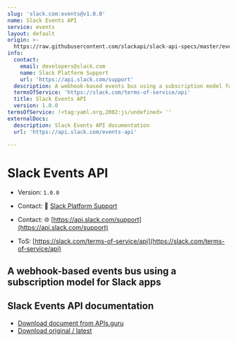 ```yaml
---
slug: 'slack.com:events@v1.0.0'
name: Slack Events API
service: events
layout: default
origin: >-
  https://raw.githubusercontent.com/slackapi/slack-api-specs/master/events-api/slack_events_api_async_v1.json
info:
  contact:
    email: developers@slack.com
    name: Slack Platform Support
    url: 'https://api.slack.com/support'
  description: A webhook-based events bus using a subscription model for Slack apps
  termsOfService: 'https://slack.com/terms-of-service/api'
  title: Slack Events API
  version: 1.0.0
termsOfService: !<tag:yaml.org,2002:js/undefined> ''
externalDocs:
  description: Slack Events API documentation
  url: 'https://api.slack.com/events-api'

---
```

# Slack Events API

* Version: `1.0.0`


* Contact: 📧 [Slack Platform Support](mailto:developers@slack.com)


* Contact: 🌐 [https://api.slack.com/support](https://api.slack.com/support)



* ToS: [https://slack.com/terms-of-service/api](https://slack.com/terms-of-service/api)



## A webhook-based events bus using a subscription model for Slack apps


## Slack Events API documentation


* [Download document from APIs.guru](https://raw.githubusercontent.com/APIs-guru/asyncapi-directory/master/docs/APIs/slack.com%3Aevents%40v1.0.0.yaml)
* [Download original / latest](https://raw.githubusercontent.com/slackapi/slack-api-specs/master/events-api/slack_events_api_async_v1.json)

<script type="application/ld+json">
{
  "@context": "http://schema.org/",
  "@type": "WebAPI",
  "description": "A webhook-based events bus using a subscription model for Slack apps",
  "documentation": "https://api.slack.com/events-api",
  "termsOfService": "https://slack.com/terms-of-service/api",
  "name": "Slack Events API"
}
</script>
